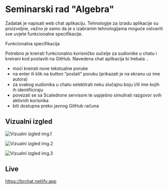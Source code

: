 # Seminarski rad "Algebra"

Zadatak je napisati web chat aplikaciju.
Tehnologije za izradu aplikacije su proizvoljne, važno je samo da je s izabranim tehnologijama moguće ostvariti sve uvjete funkcionalne specifikacije.

Funkcionalna specifikacija

Potrebno je kreirati funkcionalno korisničko sučelje za sudionike u chatu i kreirani kod postaviti na GitHub.
Navedena chat aplikacija bi trebala ..

- moći kreirati nove tekstualne poruke
- na enter ili klik na button “poslati” poruku (prikazati je na ekranu uz ime autora)
- za svakog sudionika u chatu selektirati neku slučajnu boju i/ili ime kojih ih identificiraju
- povezati se sa Scaledrone servisom te uspješno simulirati razgovor svih aktivnih korisnika
- biti dostupna preko javnog GitHub računa

## Vizualni izgled

![Vizualni izgled img.1](/img/app.png)

![Vizualni izgled img.2](/img/app2.png)

![Vizualni izgled img.3](/img/app3.png)

## Live

https://brchat.netlify.app